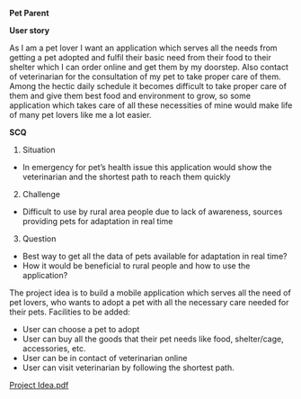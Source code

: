 **Pet Parent**

**User story**

As I am a pet lover I want an application which serves all the needs from getting a 
pet adopted and fulfil their basic need from their food to their shelter which I can 
order online and get them by my doorstep. Also contact of veterinarian for the 
consultation of my pet to take proper care of them. Among the hectic daily 
schedule it becomes difficult to take proper care of them and give them best food 
and environment to grow, so some application which takes care of all these 
necessities of mine would make life of many pet lovers like me a lot easier.


**SCQ**

1) Situation
- In emergency for pet’s health issue this application would show the veterinarian 
and the shortest path to reach them quickly
2) Challenge
- Difficult to use by rural area people due to lack of awareness, sources providing 
pets for adaptation in real time
3) Question
* Best way to get all the data of pets available for adaptation in real time?
* How it would be beneficial to rural people and how to use the application?

The project idea is to build a mobile application which serves all the need of pet 
lovers, who wants to adopt a pet with all the necessary care needed for their pets.
Facilities to be added:
* User can choose a pet to adopt
* User can buy all the goods that their pet needs like food, shelter/cage, 
accessories, etc.
* User can be in contact of veterinarian online
* User can visit veterinarian by following the shortest path.


[Project Idea.pdf](https://github.com/Sakshi-2672/leap-project/files/6564654/Project.Idea.pdf)
